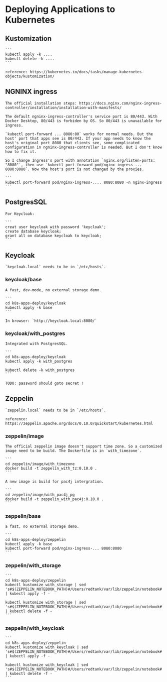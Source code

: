 # Deploying  Applications to Kubernetes

## Kustomization

    ```
    kubectl apply -k ....
    kubectl delete -k ....
    ```

    reference: https://kubernetes.io/docs/tasks/manage-kubernetes-objects/kustomization/

## NGNINX ingress

    The official installation steps: https://docs.nginx.com/nginx-ingress-controller/installation/installation-with-manifests/

    The default ngninx-ingress-controller's service port is 80/443. With Docker Desktop, 80/443 is forbiden by OS. So 80/443 is unavailable for ingress.
    
    `kubectl port-forward ... 8080:80` works for normal needs. But the host' port that apps see is 80/443. If your app needs to know the host's original port 8080 that clients see, some complicated configuration in ngninx-ingress-controller is needed. But I don't know how to fix it. 
    
    So I change Ingress's port with annotation `nginx.org/listen-ports: "8080"`, then use `kubectl port-forward pod/nginx-ingress-... 8080:8080`. Now the host's port is not changed by the proxies.

    ```
    kubectl port-forward pod/nginx-ingress-.... 8080:8080 -n nginx-ingress
    ```

## PostgresSQL

    For Keycloak:

    ```
    creat user keycloak with password 'keycloak';
    create database keycloak;
    grant all on database keycloak to keycloak;
    ```

## Keycloak

    `keycloak.local` needs to be in `/etc/hosts`.

### keycloak/base
    
    A fast, dev-mode, no external storage demo.

    ```
    cd k8s-apps-deploy/keycloak
    kubectl apply -k base
    ```

    In browser: `http://keycloak.local:8080/`

### keycloak/with_postgres

    Integrated with PostgresSQL. 

    ```
    cd k8s-apps-deploy/keycloak
    kubectl apply -k with_postgres

    kubectl delete -k with_postgres
    ```
    
    TODO: password should goto secret !
    
## Zeppelin 

    `zeppelin.local` needs to be in `/etc/hosts`.

    reference: https://zeppelin.apache.org/docs/0.10.0/quickstart/kubernetes.html

### zeppelin/image

    The official zeppelin image doesn't support time zone. So a customized image need to be build. The Dockerfile is in `with_timezone`.

    ```
    cd zeppelin/image/with_timezone
    docker build -t zeppelin_with_tz:0.10.0 .
    ```

    A new image is build for pac4j intergration.

    ```
    cd zeppelin/image/with_pac4j_pg
    docker build -t zeppelin_with_pac4j:0.10.0 .
    ```

### zeppelin/base

    a fast, no external storage demo.

    ```
    cd k8s-apps-deploy/zeppelin
    kubectl apply -k base
    kubectl port-forward pod/nginx-ingress-... 8080:8080
    ```
### zeppelin/with_storage

    ```
    cd k8s-apps-deploy/zeppelin
    kubectl kustomize with_storage | sed 's#$(ZEPPELIN_NOTEBOOK_PATH)#/Users/redtank/var/lib/zeppelin/notebook#' | kubectl apply -f -

    kubectl kustomize with_storage | sed 's#$(ZEPPELIN_NOTEBOOK_PATH)#/Users/redtank/var/lib/zeppelin/notebook#' | kubectl delete -f -
    ```

### zeppelin/with_keycloak

    ```
    cd k8s-apps-deploy/zeppelin
    kubectl kustomize with_keycloak | sed 's#$(ZEPPELIN_NOTEBOOK_PATH)#/Users/redtank/var/lib/zeppelin/notebook#' | kubectl apply -f -

    kubectl kustomize with_keycloak | sed 's#$(ZEPPELIN_NOTEBOOK_PATH)#/Users/redtank/var/lib/zeppelin/notebook#' | kubectl delete -f -
    ```

